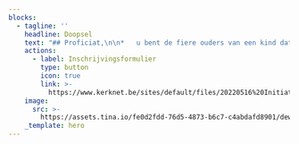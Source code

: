 ```yaml
---
blocks:
  - tagline: ''
    headline: Doopsel
    text: "## Proficiat,\n\n*   u bent de fiere ouders van een kind dat wil opgenomen worden in onze gemeenschap\_**(kinderdoop)**\n*   u bent een volwassene en beslist nu van te willen opgenomen worden in onze levende gemeenschap\_**(volwassen doop)**\_.\_\n\nGraag willen wij met jullie/u op weg gaan naar deze dag.\n\nTijdens deze doopviering\_zal\_u of uw kind opgenomen worden in onze gemeenschap en zal zijn of haar naam worden geschreven in de palm van Gods hand.\n\nGelieve tijdig contact op te nemen met het parochiesecretariaat op (016) 250 459 of rechtstreeks met de pastoraal werker: Lieven.Dries@telenet.be\n\nDe doopviering wordt altijd voorafgegaan door een doopgesprek. Daarin zal niet alleen de viering aan bod komen maar wordt ook de zin en betekenis van het doopsel besproken.\n\nDe datum van de doopviering wordt afgesproken met de voorganger.\n\n### Welkom in onze gemeenschap!\n"
    actions:
      - label: Inschrijvingsformulier
        type: button
        icon: true
        link: >-
          https://www.kerknet.be/sites/default/files/20220516%20Initiatiesacramenten%20bijgewerkt%20formulier.pdf
    image:
      src: >-
        https://assets.tina.io/fe0d2fdd-76d5-4873-b6c7-c4abdafd8901/dew-gbfa95d517_1920.jpg
    _template: hero
---
```



